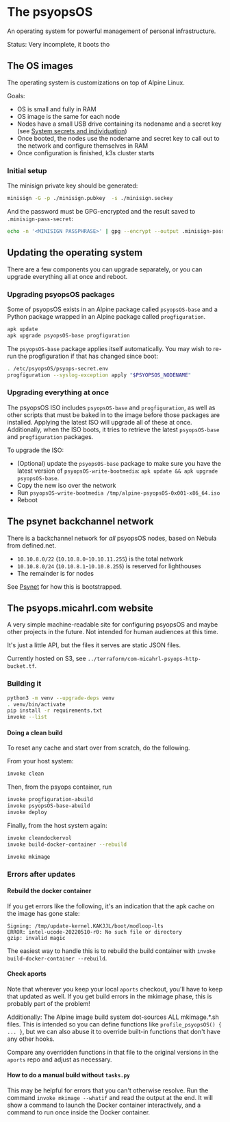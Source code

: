 # The psyopsOS

An operating system for powerful management of personal infrastructure.

Status: Very incomplete, it boots tho

## The OS images

The operating system is customizations on top of Alpine Linux.

Goals:

- OS is small and fully in RAM
- OS image is the same for each node
- Nodes have a small USB drive containing its nodename and a secret key (see [System secrets and individuation](./docs/system-secrets-individuation.md))
- Once booted, the nodes use the nodename and secret key to call out to the network and configure themselves in RAM
- Once configuration is finished, k3s cluster starts

### Initial setup

The minisign private key should be generated:

```sh
minisign -G -p ./minisign.pubkey  -s ./minisign.seckey
```

And the password must be GPG-encrypted and the result saved to `.minisign-pass-secret`:

```sh
echo -n '<MINISIGN PASSPHRASE>' | gpg --encrypt --output .minisign-pass-secret --recipient conspirator@PSYOPS
```

## Updating the operating system

There are a few components you can upgrade separately,
or you can upgrade everything all at once and reboot.

### Upgrading psyopsOS packages

Some of psyopsOS exists in an Alpine package called `psyopsOS-base`
and a Python package wrapped in an Alpine package called `progfiguration`.

```sh
apk update
apk upgrade psyopsOS-base progfiguration
```

The `psyopsOS-base` package applies itself automatically.
You may wish to re-run the progfiguration if that has changed since boot:

```sh
. /etc/psyopsOS/psyops-secret.env
progfiguration --syslog-exception apply "$PSYOPSOS_NODENAME"
```

### Upgrading everything at once

The psyopsOS ISO includes `psyopsOS-base` and `progfiguration`,
as well as other scripts that must be baked in to the image before those packages are installed.
Applying the latest ISO will upgrade all of these at once.
Additionally, when the ISO boots, it tries to retrieve the latest `psyopsOS-base` and `progfiguration` packages.

To upgrade the ISO:

- (Optional) update the `psyopsOS-base` package to make sure you have the latest version of `psyopsOS-write-bootmedia`:
  `apk update && apk upgrade psyopsOS-base`.
- Copy the new iso over the network
- Run `psyopsOS-write-bootmedia /tmp/alpine-psyopsOS-0x001-x86_64.iso`
- Reboot

## The psynet backchannel network

There is a backchannel network for _all_ psyopsOS nodes, based on Nebula from defined.net.

- `10.10.8.0/22` (`10.10.8.0`-`10.10.11.255`) is the total network
- `10.10.8.0/24` (`10.10.8.1`-`10.10.8.255`) is reserved for lighthouses
- The remainder is for nodes

See [Psynet](./docs/psynet.md) for how this is bootstrapped.

## The psyops.micahrl.com website

A very simple machine-readable site for configuring psyopsOS and maybe other projects in the future.
Not intended for human audiences at this time.

It's just a little API, but the files it serves are static JSON files.

Currently hosted on S3, see `../terraform/com-micahrl-psyops-http-bucket.tf`.

### Building it

```sh
python3 -m venv --upgrade-deps venv
. venv/bin/activate
pip install -r requirements.txt
invoke --list
```

#### Doing a clean build

To reset any cache and start over from scratch, do the following.

From your host system:

```sh
invoke clean
```

Then, from the psyops container, run

```sh
invoke progfiguration-abuild
invoke psyopsOS-base-abuild
invoke deploy
```

Finally, from the host system again:

```sh
invoke cleandockervol
invoke build-docker-container --rebuild

invoke mkimage
```

### Errors after updates

#### Rebuild the docker container

If you get errors like the following,
it's an indication that the apk cache on the image has gone stale:

```
Signing: /tmp/update-kernel.KAKJJL/boot/modloop-lts
ERROR: intel-ucode-20220510-r0: No such file or directory
gzip: invalid magic
```

The easiest way to handle this is to rebuild the build container with
`invoke build-docker-container --rebuild`.

#### Check aports

Note that wherever you keep your local `aports` checkout, you'll have to keep that updated as well.
If you get build errors in the mkimage phase, this is probably part of the problem!

Additionally:
The Alpine image build system dot-sources ALL mkimage.*.sh files.
This is intended so you can define functions like `profile_psyopsOS() { ... }`,
but we can also abuse it to override built-in functions that don't have any other hooks.

Compare any overridden functions in that file to the original versions in the `aports` repo and adjust as necessary.

#### How to do a manual build without `tasks.py`

This may be helpful for errors that you can't otherwise resolve.
Run the command `invoke mkimage --whatif` and read the output at the end.
It will show a command to launch the Docker container interactively,
and a command to run once inside the Docker container.
